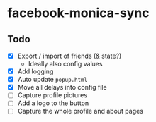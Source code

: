 # facebook-monica-sync

## Todo

- [x] Export / import of friends (& state?)
  - Ideally also config values
- [x] Add logging
- [x] Auto update `popup.html`
- [x] Move all delays into config file
- [ ] Capture profile pictures
- [ ] Add a logo to the button
- [ ] Capture the whole profile and about pages

